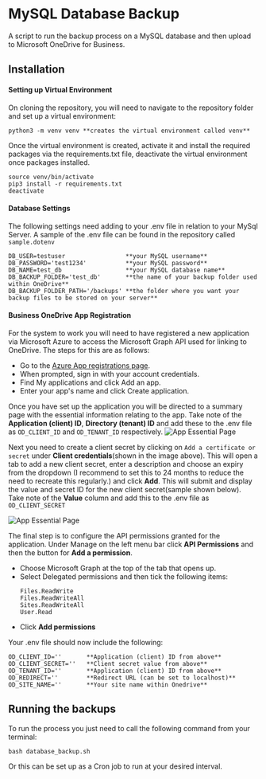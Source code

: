 
# MySQL Database Backup

A script to run the backup process on a MySQL database and then upload to Microsoft OneDrive for Business.


## Installation

#### Setting up Virtual Environment
On cloning the repository, you will need to navigate to the repository folder and set up a virtual environment:
```
python3 -m venv venv **creates the virtual environment called venv**
```

Once the virtual environment is created, activate it and install the required packages via the requirements.txt file, deactivate the virtual environment once packages installed.

```
source venv/bin/activate
pip3 install -r requirements.txt
deactivate
```
#### Database Settings

The following settings need adding to your .env file in relation to your MySql Server. A sample of the .env file can be found in the repository called `sample.dotenv`
```
DB_USER=testuser                 **your MySQL username**
DB_PASSWORD='test1234'           **your MySQL password**
DB_NAME=test_db                  **your MySQL database name**
DB_BACKUP_FOLDER='test_db'       **the name of your backup folder used within OneDrive**
DB_BACKUP_FOLDER_PATH='/backups' **the folder where you want your backup files to be stored on your server**
```
#### Business OneDrive App Registration
For the system to work you will need to have registered a new application via Microsoft Azure to access the Microsoft Graph API used for linking to OneDrive. The steps for this are as follows:

* Go to the [Azure App registrations page](https://aka.ms/AppRegistrations/?referrer=https%3A%2F%2Fdev.onedrive.com).
* When prompted, sign in with your account credentials.
* Find My applications and click Add an app.
* Enter your app's name and click Create application.

Once you have set up the application you will be directed to a summary page with the essential information relating to the app. Take note of the **Application (client) ID**, **Directory (tenant) ID** and add these to the .env file as `OD_CLIENT_ID` and `OD_TENANT_ID` respectively.
    ![App Essential Page](https://imgur.com/lmM4aVu.png)

Next you need to create a client secret by clicking on `Add a certificate or secret` under **Client credentials**(shown in the image above). This will open a tab to add a new client secret, enter a description and choose an expiry from the dropdown (I recommend to set this to 24 months to reduce the need to recreate this regularly.) and click **Add**. This will submit and display the value and secret ID for the new client secret(sample shown below). Take note of the **Value** column and add this to the .env file as `OD_CLIENT_SECRET`

![App Essential Page](https://imgur.com/KoAZ02c.png)

The final step is to configure the API permissions granted for the application. Under Manage on the left menu bar click **API Permissions** and then the button for **Add a permission**.

* Choose Microsoft Graph at the top of the tab that opens up.
* Select Delegated permissions and then tick the following items:
    ```
    Files.ReadWrite
    Files.ReadWriteAll
    Sites.ReadWriteAll
    User.Read
    ```
* Click **Add permissions**

Your .env file should now include the following:
```
OD_CLIENT_ID=''       **Application (client) ID from above**
OD_CLIENT_SECRET=''   **Client secret value from above**
OD_TENANT_ID=''       **Application (client) ID from above**
OD_REDIRECT=''        **Redirect URL (can be set to localhost)**
OD_SITE_NAME=''       **Your site name within Onedrive**
```

## Running the backups

To run the process you just need to call the following command from your terminal:
```
bash database_backup.sh
```

Or this can be set up as a Cron job to run at your desired interval.
